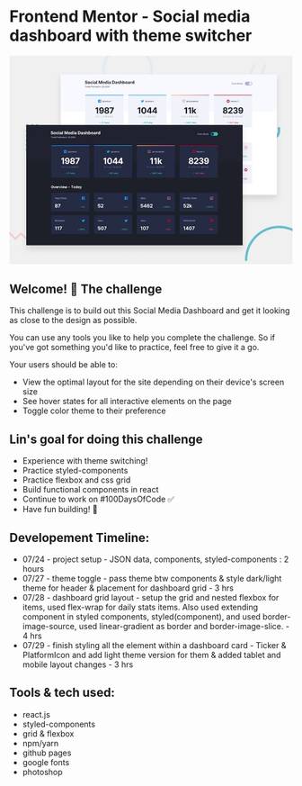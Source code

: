 # Frontend Mentor - Social media dashboard with theme switcher

![Design preview for the Social media dashboard with theme switcher coding challenge](./design/desktop-preview.jpg)

## Welcome! 👋 The challenge

This challenge is to build out this Social Media Dashboard and get it looking as close to the design as possible.

You can use any tools you like to help you complete the challenge. So if you've got something you'd like to practice, feel free to give it a go.

Your users should be able to:

- View the optimal layout for the site depending on their device's screen size
- See hover states for all interactive elements on the page
- Toggle color theme to their preference

## Lin's goal for doing this challenge
- Experience with theme switching!
- Practice styled-components 
- Practice flexbox and css grid 
- Build functional components in react 
- Continue to work on #100DaysOfCode ✅
- Have fun building! 🚀

## Developement Timeline: 
- 07/24 - project setup - JSON data, components, styled-components : 2 hours
- 07/27 - theme toggle - pass theme btw components & style dark/light theme for header & placement for dashboard grid - 3 hrs
- 07/28 - dashboard grid layout - setup the grid and nested flexbox for items, used flex-wrap for daily stats items. Also used extending component in styled components, styled(component), and used border-image-source, used linear-gradient as border and border-image-slice. - 4 hrs 
- 07/29 - finish styling all the element within a dashboard card - Ticker & PlatformIcon and add light theme version for them & added tablet and mobile layout changes - 3 hrs

## Tools & tech used:
- react.js
- styled-components
- grid & flexbox
- npm/yarn
- github pages
- google fonts
- photoshop